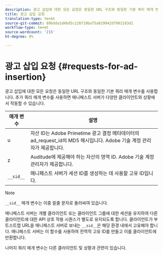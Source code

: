 ```yaml
---
description: 광고 삽입에 대한 모든 요청은 동일한 URL 구조와 동일한 기본 쿼리 매개 변수를 사용합니다. 추가 쿼리 매개 변수를 사용하면 매니페스트 서버가 다양한 클라이언트와 상황에서 작동할 수 있습니다.
title: 광고 삽입 요청
translation-type: tm+mt
source-git-commit: 89bdda1d4bd5c126f19ba75a819942df901183d1
workflow-type: tm+mt
source-wordcount: '215'
ht-degree: 0%

---
```



# 광고 삽입 요청 {#requests-for-ad-insertion}

광고 삽입에 대한 모든 요청은 동일한 URL 구조와 동일한 기본 쿼리 매개 변수를 사용합니다. 추가 쿼리 매개 변수를 사용하면 매니페스트 서버가 다양한 클라이언트와 상황에서 작동할 수 있습니다.

| 매개 변수 | 설명 |
|--- |--- |
| u | 자산 ID는 Adobe Primetime 광고 결정 메타데이터의 ad_request_id의 MD5 해시입니다. Adobe 기술 계정 관리자가 제공합니다. |
| z | Auditude에 제공해야 하는 자산의 영역 ID. Adobe 기술 계정 관리자가 제공합니다. |
| `__sid__` | 매니페스트 서버가 세션 ID를 생성하는 데 사용할 고유 ID입니다. |

>[!NOTE]
>
>`__sid__` 매개 변수는 이중 밑줄 문자로 둘러싸여 있습니다.

매니페스트 서버는 개별 클라이언트 또는 클라이언트 그룹에 대한 세션을 유지하여 다른 클라이언트에 대한 API 상호 작용 시퀀스가 별도로 유지되도록 합니다. 클라이언트가 부트스트랩 URL을 매니페스트 서버로 보내는 `__sid__`은 해당 환경 내에서 고유해야 합니다. 매니페스트 서버는 이 함수를 사용하여 전역적 고유 ID를 만들고 이를 클라이언트에 반환합니다.

나머지 쿼리 매개 변수는 다른 클라이언트 및 상황과 관련이 있습니다.